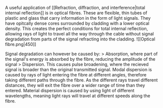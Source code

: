 A useful application of [[Refraction, diffraction, and interference|total internal reflection]] is in optical fibres. These are flexible, thin tubes of plastic and glass that carry information in the form of light signals. They have opitcally dense cores surrounded by cladding with a lower optical density. This creates the perfect conditions for total internal reflection, allowing rays of light to travel all the way through the cable without signal degradation from parts of the signal refracting into the cladding.
![[Optical fibre.png|450]]

Signal degradation can however be caused by:
\> Absorption, where part of the signal's energy is absorbed by the fibre, reducing the amplitude of the signal
\> Dispersion. This causes pulse broadening, where the recieved signal is broader than the original transmitted signal. Modal dispersion is caused by rays of light entering the fibre at different angles, therefore taking different paths through the fibre. As the different rays travel different distances, they will exit the fibre over a wider range of time than they entered. Material dispersion is caused by using light of different wavelengths, meaning light rays will travel at different speeds along the fibre.

